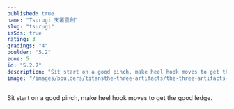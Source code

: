```yaml
---
published: true
name: "Tsurugi 天叢雲劍"
slug: "tsurugi"
isSds: true
rating: 3
gradings: "4"
boulder: "5.2"
zone: 5
id: "5.2.7"
description: "Sit start on a good pinch, make heel hook moves to get the good ledge."
image: "/images/boulders/titansthe-three-artifacts/the-three-artifacts-7-w2268w.JPG"
---
```


Sit start on a good pinch, make heel hook moves to get the good ledge.
